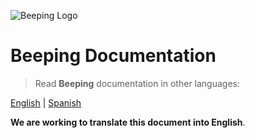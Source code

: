 ![Beeping Logo](https://beeping.io/assets/images/beeping/brand/brand48.png)

# Beeping Documentation

> Read **Beeping** documentation in other languages:

[English](README.md) | [Spanish](README.es.md)

**We are working to translate this document into English**.

